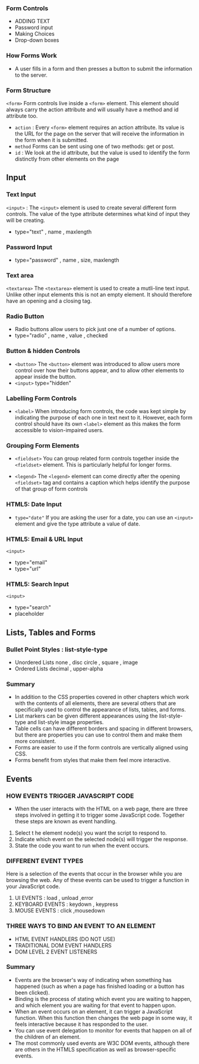 ### Form Controls

- ADDING TEXT
- Password input
- Making Choices
- Drop-down boxes 

### How Forms Work

- A user fills in a form and then presses a button
to submit the information to the server.

### Form Structure

`<form>` Form controls live inside a `<form>` element. This element
should always carry the action attribute and will usually have a
method and id attribute too.
- `action` : Every `<form>` element requires an action attribute. Its value
is the URL for the page on the server that will receive the
information in the form when it is submitted.
- `method` Forms can be sent using one of
two methods: get or post.
- `id` :  We look at the id attribute, but the value is used to
identify the form distinctly from other elements on the page

## Input

### Text Input

`<input>` : The `<input>` element is used to create several different form
controls. The value of the type attribute determines what kind
of input they will be creating.
- type="text"  , name , maxlength

### Password Input

- type="password" , name , size, maxlength

### Text area

`<textarea>`
The `<textarea>` element is used to create a mutli-line
text input. Unlike other input elements this is not an empty
element. It should therefore have an opening and a closing tag. 

### Radio Button

- Radio buttons allow users to pick just one of a number of options.
- type="radio" , name , value , checked

### Button & hidden Controls

- `<button>`
The `<button>` element was introduced to allow users more
control over how their buttons appear, and to allow other
elements to appear inside the button.
- `<input>` type="hidden"

### Labelling Form Controls

- `<label>`
When introducing form controls, the code was kept simple by
indicating the purpose of each one in text next to it. However,
each form control should have its own `<label>` element as this
makes the form accessible to vision-impaired users.

### Grouping Form Elements

- `<fieldset>`
You can group related form controls together inside the
`<fieldset>` element. This is particularly helpful for longer
forms.

- `<legend>`
The `<legend>` element can come directly after the opening
`<fieldset>` tag and contains a caption which helps identify the
purpose of that group of form controls

### HTML5: Date Input

- `type="date"`
If you are asking the user for a date, you can use an `<input>`
element and give the type attribute a value of date. 

### HTML5: Email & URL Input

`<input>` 
- type="email"
- type="url"

### HTML5: Search Input

`<input>`
- type="search"
- placeholder

## Lists, Tables and Forms

### Bullet Point Styles : list-style-type

- Unordered Lists
 none , disc
 circle , square , image
- Ordered Lists
decimal , upper-alpha

### Summary

- In addition to the CSS properties covered in other
chapters which work with the contents of all elements,
there are several others that are specifically used to
control the appearance of lists, tables, and forms.
- List markers can be given different appearances
using the list-style-type and list-style image
properties.
- Table cells can have different borders and spacing in
different browsers, but there are properties you can
use to control them and make them more consistent.
- Forms are easier to use if the form controls are
vertically aligned using CSS.
- Forms benefit from styles that make them feel more
interactive.

## Events

### HOW EVENTS TRIGGER JAVASCRIPT CODE

- When the user interacts with the HTML on a web page, there are three
steps involved in getting it to trigger some JavaScript code.
Together these steps are known as event handling. 

1. Select t he element node(s) you want the
script to respond to. 
2. Indicate which event on the selected node(s) will
trigger the response.
3. State the code you want to run when the event
occurs. 

### DIFFERENT EVENT TYPES

Here is a selection of the events that occur in the browser while you are
browsing the web. Any of these events can be used to trigger a function
in your JavaScript code.

1. UI EVENTS : load , unload ,error 
2. KEYBOARD EVENTS : keydown , keypress 
3. MOUSE EVENTS : click ,mousedown 

### THREE WAYS TO BIND AN EVENT TO AN ELEMENT

- HTML EVENT HANDLERS (DO NOT USE)
- TRADITIONAL DOM EVENT HANDLERS
- DOM LEVEL 2 EVENT LISTENERS 


### Summary

- Events are the browser's way of indicating when
something has happened (such as when a page has
finished loading or a button has been clicked).
- Binding is the process of stating which event you are
waiting to happen, and which element you are waiting
for that event to happen upon.
- When an event occurs on an element, it can trigger a
JavaScript function. When this function then changes
the web page in some way, it feels interactive because
it has responded to the user.
- You can use event delegation to monitor for events
that happen on all of the children of an element.
- The most commonly used events are W3C DOM
events, although there are others in the HTMLS
specification as well as browser-specific events. 